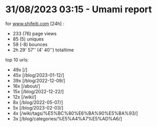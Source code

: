 # 31/08/2023 03:15 - Umami report
for www.shifeiti.com [24h] :

 - 233 (76) page views
 - 85 (5) uniques
 - 59 (-8) bounces
 - 2h 29' 57'' (4' 40'') totaltime


top 10 urls:
 - 49x [/]
 - 45x [/blog/2023-01-12/]
 - 39x [/blog/2022-12-09/]
 - 16x [/about/]
 - 15x [/blog/2022-12-22/]
 - 12x [/wiki/]
 - 8x [/blog/2022-05-07/]
 - 5x [/blog/2023-02-03/]
 - 4x [/wiki/tags/%E5%BC%80%E6%BA%90%E5%BA%93/]
 - 3x [/blog/categories/%E5%A4%A7%E5%AD%A6/]


